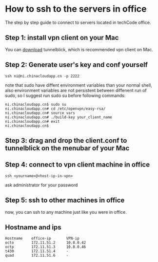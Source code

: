 # How to ssh to the servers in office
The step by step guide to connect to servers located in techCode office.

## Step 1: install vpn client on your Mac
You can [download](https://tunnelblick.net/downloads.html) tunnelblick, which is recommended vpn client on Mac.

## Step 2: Generate user's key and conf yourself
```
ssh ni@ni.chinacloudapp.cn -p 2222
```
note that sudo have diffent environment variables than your normal shell, also environment variables are not persistent between diffenent run of sudo, so I suggest run sudo su before following commands:
```
ni.chinacloudapp.cn$ sudo su
ni.chinacloudapp.cn# cd /etc/openvpn/easy-rsa/
ni.chinacloudapp.cn# source vars
ni.chinacloudapp.cn# ./build-key your_client_name
ni.chinacloudapp.cn# exit
ni.chinacloudapp.cn$
```

## Step 3: drag and drop the client.conf to tunnelblick on the menubar of your Mac

## Step 4: connect to vpn client machine in office
```
ssh <yourname>@<host-ip-in-vpn>
```
ask administrator for your password

## Step 5: ssh to other machines in office
now, you can ssh to any machine just like you were in office.

## Hostname and ips
```
Hostname    office-ip       VPN-ip
octo        172.11.51.2     10.8.0.42
octp		172.11.51.3     10.8.0.46
t430		172.11.51.4     -
quad		172.11.51.6     -
```